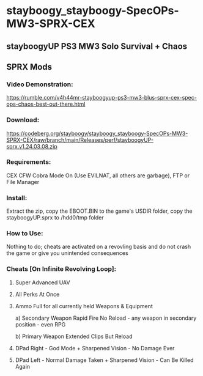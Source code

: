 # stayboogy_stayboogy-SpecOPs-MW3-SPRX-CEX

## stayboogyUP PS3 MW3 Solo Survival + Chaos

## SPRX Mods

### Video Demonstration:

https://rumble.com/v4h44mr-stayboogyup-ps3-mw3-blus-sprx-cex-spec-ops-chaos-best-out-there.html


### Download:  

https://codeberg.org/stayboogy/stayboogy_stayboogy-SpecOPs-MW3-SPRX-CEX/raw/branch/main/Releases/perf/stayboogyUP-sprx.v1.24.03.08.zip


### Requirements: 

CEX CFW Cobra Mode On (Use EVILNAT, all others are garbage), FTP or File Manager


### Install:  

Extract the zip, copy the EBOOT.BIN to the game's USDIR folder, copy the stayboogyUP.sprx to /hdd0/tmp folder


### How to Use:  

Nothing to do; cheats are activated on a revovling basis and do not crash the game or give you unintended consequences


### Cheats [On Infinite Revolving Loop]:

1)  Super Advanced UAV
2)  All Perks At Once
3)  Ammo Full for all currently held Weapons & Equipment

    a) Secondary Weapon Rapid Fire No Reload - any weapon in secondary position - even RPG
    
    b) Primary Weapon Extended Clips But Reload
	
4)  DPad Right - God Mode + Sharpened Vision - No Damage Ever
5)  DPad Left - Normal Damage Taken + Sharpened Vision - Can Be Killed Again